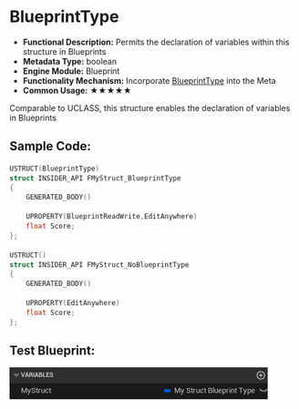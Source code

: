 # BlueprintType

- **Functional Description:** Permits the declaration of variables within this structure in Blueprints
- **Metadata Type:** boolean
- **Engine Module:** Blueprint
- **Functionality Mechanism:** Incorporate [BlueprintType](../../../../Meta/Blueprint/BlueprintType.md) into the Meta
- **Common Usage:** ★★★★★

Comparable to UCLASS, this structure enables the declaration of variables in Blueprints

## Sample Code:

```cpp
USTRUCT(BlueprintType)
struct INSIDER_API FMyStruct_BlueprintType
{
	GENERATED_BODY()

	UPROPERTY(BlueprintReadWrite,EditAnywhere)
	float Score;
};

USTRUCT()
struct INSIDER_API FMyStruct_NoBlueprintType
{
	GENERATED_BODY()

	UPROPERTY(EditAnywhere)
	float Score;
};
```

## Test Blueprint:

![Untitled](Untitled.png)